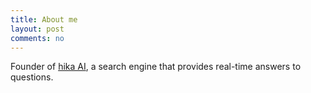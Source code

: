 ```yaml
---
title: About me
layout: post
comments: no
---
```


Founder of [hika AI](https://hika.fyi/), a search engine that provides real-time answers to questions.
